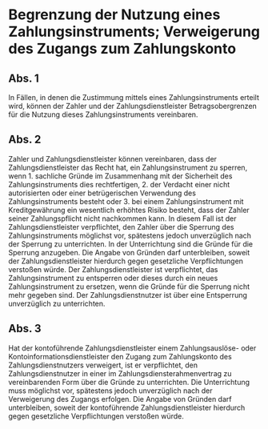 # Begrenzung der Nutzung eines Zahlungsinstruments; Verweigerung des Zugangs zum Zahlungskonto



## Abs. 1

 In Fällen, in denen die Zustimmung mittels eines Zahlungsinstruments erteilt wird, können der Zahler und der Zahlungsdienstleister Betragsobergrenzen für die Nutzung dieses Zahlungsinstruments vereinbaren.

## Abs. 2

 Zahler und Zahlungsdienstleister können vereinbaren, dass der Zahlungsdienstleister das Recht hat, ein Zahlungsinstrument zu sperren, wenn  1.
 sachliche Gründe im Zusammenhang mit der Sicherheit des Zahlungsinstruments dies rechtfertigen,
 2.
 der Verdacht einer nicht autorisierten oder einer betrügerischen Verwendung des Zahlungsinstruments besteht oder
 3.
 bei einem Zahlungsinstrument mit Kreditgewährung ein wesentlich erhöhtes Risiko besteht, dass der Zahler seiner Zahlungspflicht nicht nachkommen kann.
In diesem Fall ist der Zahlungsdienstleister verpflichtet, den Zahler über die Sperrung des Zahlungsinstruments möglichst vor, spätestens jedoch unverzüglich nach der Sperrung zu unterrichten. In der Unterrichtung sind die Gründe für die Sperrung anzugeben. Die Angabe von Gründen darf unterbleiben, soweit der Zahlungsdienstleister hierdurch gegen gesetzliche Verpflichtungen verstoßen würde. Der Zahlungsdienstleister ist verpflichtet, das Zahlungsinstrument zu entsperren oder dieses durch ein neues Zahlungsinstrument zu ersetzen, wenn die Gründe für die Sperrung nicht mehr gegeben sind. Der Zahlungsdienstnutzer ist über eine Entsperrung unverzüglich zu unterrichten.

## Abs. 3

 Hat der kontoführende Zahlungsdienstleister einem Zahlungsauslöse- oder Kontoinformationsdienstleister den Zugang zum Zahlungskonto des Zahlungsdienstnutzers verweigert, ist er verpflichtet, den Zahlungsdienstnutzer in einer im Zahlungsdiensterahmenvertrag zu vereinbarenden Form über die Gründe zu unterrichten. Die Unterrichtung muss möglichst vor, spätestens jedoch unverzüglich nach der Verweigerung des Zugangs erfolgen. Die Angabe von Gründen darf unterbleiben, soweit der kontoführende Zahlungsdienstleister hierdurch gegen gesetzliche Verpflichtungen verstoßen würde. 

